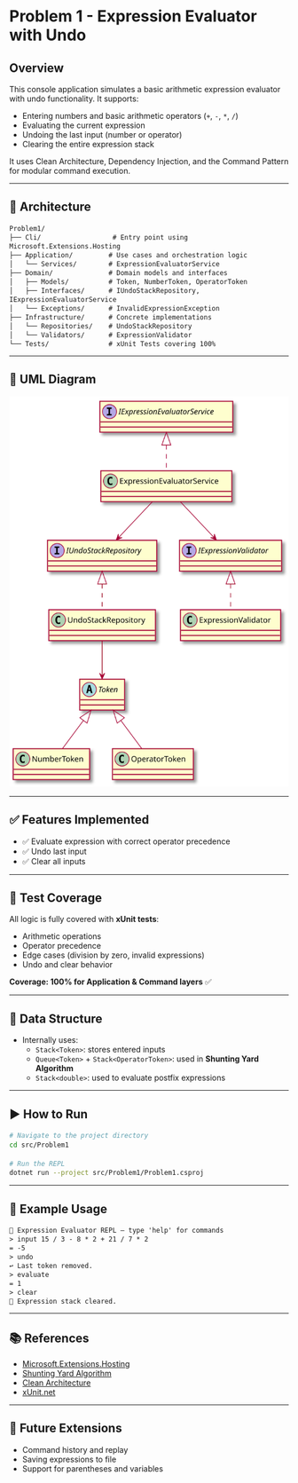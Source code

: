 # Problem 1 - Expression Evaluator with Undo

## Overview

This console application simulates a basic arithmetic expression evaluator with undo functionality. It supports:

- Entering numbers and basic arithmetic operators (`+`, `-`, `*`, `/`)
- Evaluating the current expression
- Undoing the last input (number or operator)
- Clearing the entire expression stack

It uses Clean Architecture, Dependency Injection, and the Command Pattern for modular command execution.

---

## 🧱 Architecture

```
Problem1/
├── Cli/                  # Entry point using Microsoft.Extensions.Hosting
├── Application/         # Use cases and orchestration logic
│   └── Services/        # ExpressionEvaluatorService
├── Domain/              # Domain models and interfaces
│   ├── Models/          # Token, NumberToken, OperatorToken
│   ├── Interfaces/      # IUndoStackRepository, IExpressionEvaluatorService
│   └── Exceptions/      # InvalidExpressionException
├── Infrastructure/      # Concrete implementations
│   └── Repositories/    # UndoStackRepository
│   └── Validators/      # ExpressionValidator
└── Tests/               # xUnit Tests covering 100%
```

---

## 🔷 UML Diagram

![UML Diagram](../../docs/uml/problem1-expression-evaluator.svg)

---

## ✅ Features Implemented

- ✅ Evaluate expression with correct operator precedence
- ✅ Undo last input
- ✅ Clear all inputs

---

## 🧪 Test Coverage

All logic is fully covered with **xUnit tests**:

- Arithmetic operations
- Operator precedence
- Edge cases (division by zero, invalid expressions)
- Undo and clear behavior

**Coverage: 100% for Application & Command layers** ✅

---

## 🧠 Data Structure

- Internally uses:
    - `Stack<Token>`: stores entered inputs
    - `Queue<Token>` + `Stack<OperatorToken>`: used in **Shunting Yard Algorithm**
    - `Stack<double>`: used to evaluate postfix expressions

---

## ▶ How to Run

```bash
# Navigate to the project directory
cd src/Problem1

# Run the REPL
dotnet run --project src/Problem1/Problem1.csproj
```

---

## 🧾 Example Usage

```
🧮 Expression Evaluator REPL — type 'help' for commands
> input 15 / 3 - 8 * 2 + 21 / 7 * 2
= -5
> undo
↩ Last token removed.
> evaluate
= 1
> clear
🧹 Expression stack cleared.
```

---

## 📚 References

- [Microsoft.Extensions.Hosting](https://learn.microsoft.com/en-us/dotnet/core/extensions/generic-host)
- [Shunting Yard Algorithm](https://en.wikipedia.org/wiki/Shunting-yard_algorithm)
- [Clean Architecture](https://8thlight.com/blog/uncle-bob/2012/08/13/the-clean-architecture.html)
- [xUnit.net](https://xunit.net)

---

## 🏁 Future Extensions

- Command history and replay
- Saving expressions to file
- Support for parentheses and variables
